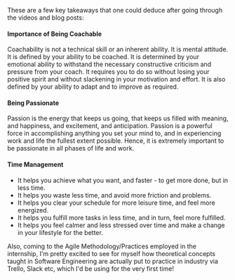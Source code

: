 These are a few key takeaways that one could deduce after going through the videos and blog posts:

#### Importance of Being Coachable
Coachability is not a technical skill or an inherent ability. It is mental attitude. It is defined by your ability to be coached. It is determined by your emotional ability to withstand the necessary constructive criticism and pressure from your coach. It requires you to do so without losing your positive spirit and without slackening in your motivation and effort. It is also defined by your ability to adapt and to improve as required.

#### Being Passionate
Passion is the energy that keeps us going, that keeps us filled with meaning, and happiness, and excitement, and anticipation. Passion is a powerful force in accomplishing anything you set your mind to, and in experiencing work and life the fullest extent possible. Hence, it is extremely important to be passionate in all phases of life and work.

#### Time Management
- It helps you achieve what you want, and faster - to get more done, but in less time.
- It helps you waste less time, and avoid more friction and problems.
- It helps you clear your schedule for more leisure time, and feel more energized.
- It helps you fulfill more tasks in less time, and in turn, feel more fulfilled.
- It helps you feel calmer and less stressed over time and make a change in your lifestyle for the better.

Also, coming to the Agile Methodology/Practices employed in the internship, I'm pretty excited to see for myself how theoretical concepts taught in Software Engineering are actually put to practice in industry via Trello, Slack etc, which I'd be using for the very first time!

